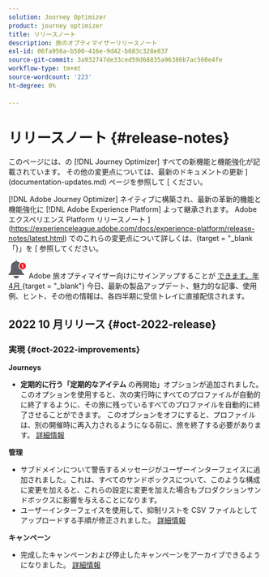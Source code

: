 ```yaml
---
solution: Journey Optimizer
product: journey optimizer
title: リリースノート
description: 旅のオプティマイザーリリースノート
exl-id: 06fa956a-b500-416e-9d42-b683c328e837
source-git-commit: 3a932747de33ced59d68835a96386b7ac560e4fe
workflow-type: tm+mt
source-wordcount: '223'
ht-degree: 0%

---
```


# リリースノート {#release-notes}

このページには、の [!DNL Journey Optimizer] すべての新機能と機能強化が記載されています。 その他の変更点については、最新のドキュメントの更新 ](documentation-updates.md) ページを参照して [ ください。

[!DNL Adobe Journey Optimizer] ネイティブに構築され、最新の革新的機能と機能強化に [!DNL Adobe Experience Platform] よって継承されます。 Adobe エクスペリエンス Platform リリースノート ](https://experienceleague.adobe.com/docs/experience-platform/release-notes/latest.html) でのこれらの変更点について詳しくは、{target = &quot;_blank 「}」を [ 参照してください。

![](../assets/do-not-localize/nl-icon.png)Adobe 旅オプティマイザー向けにサインアップすることが [ できます。年4月 ](https://www.adobe.com/subscription/Adobe_Journey_Optimizer_NL.html) {target = &quot;_blank&quot;} 今日、最新の製品アップデート、魅力的な記事、使用例、ヒント、その他の情報は、各四半期に受信トレイに直接配信されます。


## 2022 10 月リリース {#oct-2022-release}

<!--

### New capability{#oct-2022-features}

<table>
<thead>
<tr>
<th><strong>Direct Mail Channel (Limited Availability)</strong><br/></th>
</tr>
</thead>
<tbody>
<tr>
<td>
<p>You can now add direct mail messages in your campaigns and journeys. Direct mail is an offline channel that allows you to personalize and generate the files required by direct mail providers to send mail to your customers.</p>
<p>When you prepare a direct mail delivery, Journey Optimizer generates a file including all the targeted profiles and the chosen contact information (postal address for example). You will then be able to send this file to your direct mail provider who will take care of the actual sending.</p>
</td>
</tr>
</tbody>
</table>

-->

### 実現 {#oct-2022-improvements}

**Journeys**

* **定期的に行う「定期的なアイテム** の再開始」オプションが追加されました。このオプションを使用すると、次の実行時にすべてのプロファイルが自動的に終了するように、その旅に残っているすべてのプロファイルを自動的に終了させることができます。 このオプションをオフにすると、プロファイルは、別の開催時に再入力されるようになる前に、旅を終了する必要があります。 [詳細情報](../building-journeys/read-segment.md#configuring-segment-trigger-activity)

**管理**

* サブドメインについて警告するメッセージがユーザーインターフェイスに追加されました。これは、すべてのサンドボックスについて、このような構成に変更を加えると、これらの設定に変更を加えた場合もプロダクションサンドボックスに影響を与えることになります。
* ユーザーインターフェイスを使用して、抑制リストを CSV ファイルとしてアップロードする手順が修正されました。 [詳細情報](../configuration/manage-suppression-list.md#download-suppression-list)

**キャンペーン**

* 完成したキャンペーンおよび停止したキャンペーンをアーカイブできるようになりました。 [詳細情報](../campaigns/modify-stop-campaign.md#archive)
